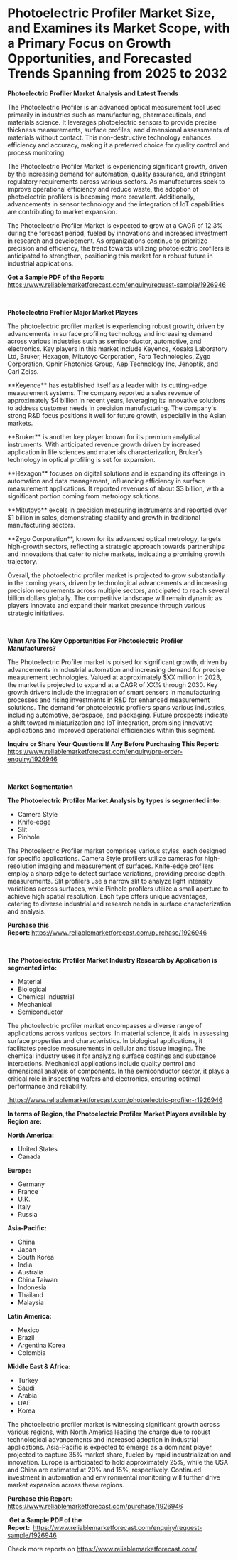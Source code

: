 <p><h1>Photoelectric Profiler Market Size, and Examines its Market Scope, with a Primary Focus on Growth Opportunities, and Forecasted Trends Spanning from 2025 to 2032</h1></p><p><strong>Photoelectric Profiler Market Analysis and Latest Trends</strong></p>
<p><p>The Photoelectric Profiler is an advanced optical measurement tool used primarily in industries such as manufacturing, pharmaceuticals, and materials science. It leverages photoelectric sensors to provide precise thickness measurements, surface profiles, and dimensional assessments of materials without contact. This non-destructive technology enhances efficiency and accuracy, making it a preferred choice for quality control and process monitoring. </p><p>The Photoelectric Profiler Market is experiencing significant growth, driven by the increasing demand for automation, quality assurance, and stringent regulatory requirements across various sectors. As manufacturers seek to improve operational efficiency and reduce waste, the adoption of photoelectric profilers is becoming more prevalent. Additionally, advancements in sensor technology and the integration of IoT capabilities are contributing to market expansion. </p><p>The Photoelectric Profiler Market is expected to grow at a CAGR of 12.3% during the forecast period, fueled by innovations and increased investment in research and development. As organizations continue to prioritize precision and efficiency, the trend towards utilizing photoelectric profilers is anticipated to strengthen, positioning this market for a robust future in industrial applications.</p></p>
<p><strong>Get a Sample PDF of the Report:&nbsp;</strong> <a href="https://www.reliablemarketforecast.com/enquiry/request-sample/1926946?utm_campaign=3103&utm_medium=2&utm_source=Github&utm_content=ia&utm_term=28032025&utm_id=photoelectric-profiler">https://www.reliablemarketforecast.com/enquiry/request-sample/1926946</a></p>
<p>&nbsp;</p>
<p><strong>Photoelectric Profiler Major Market Players</strong></p>
<p><p>The photoelectric profiler market is experiencing robust growth, driven by advancements in surface profiling technology and increasing demand across various industries such as semiconductor, automotive, and electronics. Key players in this market include Keyence, Kosaka Laboratory Ltd, Bruker, Hexagon, Mitutoyo Corporation, Faro Technologies, Zygo Corporation, Ophir Photonics Group, Aep Technology Inc, Jenoptik, and Carl Zeiss.</p><p>**Keyence** has established itself as a leader with its cutting-edge measurement systems. The company reported a sales revenue of approximately $4 billion in recent years, leveraging its innovative solutions to address customer needs in precision manufacturing. The company's strong R&D focus positions it well for future growth, especially in the Asian markets.</p><p>**Bruker** is another key player known for its premium analytical instruments. With anticipated revenue growth driven by increased application in life sciences and materials characterization, Bruker’s technology in optical profiling is set for expansion. </p><p>**Hexagon** focuses on digital solutions and is expanding its offerings in automation and data management, influencing efficiency in surface measurement applications. It reported revenues of about $3 billion, with a significant portion coming from metrology solutions.</p><p>**Mitutoyo** excels in precision measuring instruments and reported over $1 billion in sales, demonstrating stability and growth in traditional manufacturing sectors.</p><p>**Zygo Corporation**, known for its advanced optical metrology, targets high-growth sectors, reflecting a strategic approach towards partnerships and innovations that cater to niche markets, indicating a promising growth trajectory.</p><p>Overall, the photoelectric profiler market is projected to grow substantially in the coming years, driven by technological advancements and increasing precision requirements across multiple sectors, anticipated to reach several billion dollars globally. The competitive landscape will remain dynamic as players innovate and expand their market presence through various strategic initiatives.</p></p>
<p>&nbsp;</p>
<p><strong>What Are The Key Opportunities For Photoelectric Profiler Manufacturers?</strong></p>
<p><p>The Photoelectric Profiler market is poised for significant growth, driven by advancements in industrial automation and increasing demand for precise measurement technologies. Valued at approximately $XX million in 2023, the market is projected to expand at a CAGR of XX% through 2030. Key growth drivers include the integration of smart sensors in manufacturing processes and rising investments in R&D for enhanced measurement solutions. The demand for photoelectric profilers spans various industries, including automotive, aerospace, and packaging. Future prospects indicate a shift toward miniaturization and IoT integration, promising innovative applications and improved operational efficiencies within this segment.</p></p>
<p><strong>Inquire or Share Your Questions If Any Before Purchasing This Report:</strong> <a href="https://www.reliablemarketforecast.com/enquiry/pre-order-enquiry/1926946?utm_campaign=3103&utm_medium=2&utm_source=Github&utm_content=ia&utm_term=28032025&utm_id=photoelectric-profiler">https://www.reliablemarketforecast.com/enquiry/pre-order-enquiry/1926946</a></p>
<p>&nbsp;</p>
<p><strong>Market Segmentation</strong></p>
<p><strong>The Photoelectric Profiler Market Analysis by types is segmented into:</strong></p>
<p><ul><li>Camera Style</li><li>Knife-edge</li><li>Slit</li><li>Pinhole</li></ul></p>
<p><p>The Photoelectric Profiler market comprises various styles, each designed for specific applications. Camera Style profilers utilize cameras for high-resolution imaging and measurement of surfaces. Knife-edge profilers employ a sharp edge to detect surface variations, providing precise depth measurements. Slit profilers use a narrow slit to analyze light intensity variations across surfaces, while Pinhole profilers utilize a small aperture to achieve high spatial resolution. Each type offers unique advantages, catering to diverse industrial and research needs in surface characterization and analysis.</p></p>
<p><strong>Purchase this Report:&nbsp;</strong><a href="https://www.reliablemarketforecast.com/purchase/1926946?utm_campaign=3103&utm_medium=2&utm_source=Github&utm_content=ia&utm_term=28032025&utm_id=photoelectric-profiler">https://www.reliablemarketforecast.com/purchase/1926946</a></p>
<p>&nbsp;</p>
<p><strong>The Photoelectric Profiler Market Industry Research by Application is segmented into:</strong></p>
<p><ul><li>Material</li><li>Biological</li><li>Chemical Industrial</li><li>Mechanical</li><li>Semiconductor</li></ul></p>
<p><p>The photoelectric profiler market encompasses a diverse range of applications across various sectors. In material science, it aids in assessing surface properties and characteristics. In biological applications, it facilitates precise measurements in cellular and tissue imaging. The chemical industry uses it for analyzing surface coatings and substance interactions. Mechanical applications include quality control and dimensional analysis of components. In the semiconductor sector, it plays a critical role in inspecting wafers and electronics, ensuring optimal performance and reliability.</p></p>
<p><a href="https://www.reliablemarketforecast.com/photoelectric-profiler-r1926946?utm_campaign=3103&utm_medium=2&utm_source=Github&utm_content=ia&utm_term=28032025&utm_id=photoelectric-profiler">&nbsp;https://www.reliablemarketforecast.com/photoelectric-profiler-r1926946</a></p>
<p><strong>In terms of Region, the Photoelectric Profiler Market Players available by Region are:</strong></p>
<p>
    <p> <strong> North America: </strong>
        <ul>
            <li>United States</li>
            <li>Canada</li>
        </ul>
        </p> 
    <p> <strong> Europe: </strong>
        <ul>
            <li>Germany</li>
            <li>France</li>
            <li>U.K.</li>
            <li>Italy</li>
            <li>Russia</li>
        </ul>
        </p> 
    <p> <strong> Asia-Pacific: </strong>
        <ul>
            <li>China</li>
            <li>Japan</li>
            <li>South Korea</li>
            <li>India</li>
            <li>Australia</li>
            <li>China Taiwan</li>
            <li>Indonesia</li>
            <li>Thailand</li>
            <li>Malaysia</li>
        </ul>
        </p> 
    <p> <strong> Latin America: </strong>
        <ul>
            <li>Mexico</li>
            <li>Brazil</li>
            <li>Argentina Korea</li>
            <li>Colombia</li>
        </ul>
        </p> 
    <p> <strong> Middle East & Africa: </strong>
        <ul>
            <li>Turkey</li>
            <li>Saudi</li>
            <li>Arabia</li>
            <li>UAE</li>
            <li>Korea</li>
        </ul>
    </p>
    </p>
<p><p>The photoelectric profiler market is witnessing significant growth across various regions, with North America leading the charge due to robust technological advancements and increased adoption in industrial applications. Asia-Pacific is expected to emerge as a dominant player, projected to capture 35% market share, fueled by rapid industrialization and innovation. Europe is anticipated to hold approximately 25%, while the USA and China are estimated at 20% and 15%, respectively. Continued investment in automation and environmental monitoring will further drive market expansion across these regions.</p></p>
<p><strong>Purchase this Report: </strong><a href="https://www.reliablemarketforecast.com/purchase/1926946?utm_campaign=3103&utm_medium=2&utm_source=Github&utm_content=ia&utm_term=28032025&utm_id=photoelectric-profiler">https://www.reliablemarketforecast.com/purchase/1926946</a></p>
<p>&nbsp;<strong>Get a Sample PDF of the Report:&nbsp;&nbsp;</strong><a href="https://www.reliablemarketforecast.com/enquiry/request-sample/1926946?utm_campaign=3103&utm_medium=2&utm_source=Github&utm_content=ia&utm_term=28032025&utm_id=photoelectric-profiler">https://www.reliablemarketforecast.com/enquiry/request-sample/1926946</a></p>
<p><strong></strong></p>
<p>Check more reports on <a href="https://www.reliablemarketforecast.com/?utm_campaign=3103&utm_medium=2&utm_source=Github&utm_content=ia&utm_term=28032025&utm_id=photoelectric-profiler">https://www.reliablemarketforecast.com/</a></p>